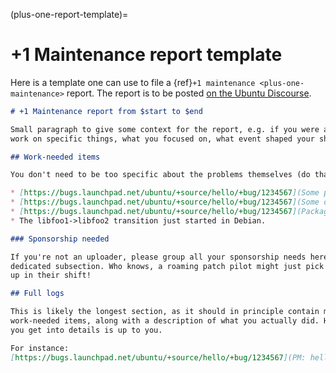 (plus-one-report-template)=

# +1 Maintenance report template

Here is a template one can use to file a {ref}`+1 maintenance <plus-one-maintenance>` report.
The report is to be posted [on the Ubuntu Discourse](https://discourse.ubuntu.com/c/pre-release-discussion/plusone-maintenance/415).

```md
# +1 Maintenance report from $start to $end

Small paragraph to give some context for the report, e.g. if you were asked to
work on specific things, what you focused on, what event shaped your shift.

## Work-needed items

You don't need to be too specific about the problems themselves (do that , but do mention the kind of work remaining. For instance:

* [https://bugs.launchpad.net/ubuntu/+source/hello/+bug/1234567](Some package): some more investigation needed.
* [https://bugs.launchpad.net/ubuntu/+source/hello/+bug/1234567](Some other package): Tentative fix uploaded, still building.
* [https://bugs.launchpad.net/ubuntu/+source/hello/+bug/1234567](Package removal): Paperwork filled, waiting on AA.
* The libfoo1->libfoo2 transition just started in Debian.

### Sponsorship needed

If you're not an uploader, please group all your sponsorship needs here in a
dedicated subsection. Who knows, a roaming patch pilot might just pick them all
up in their shift!

## Full logs

This is likely the longest section, as it should in principle contain most
work-needed items, along with a description of what you actually did. How much
you get into details is up to you.

For instance:
[https://bugs.launchpad.net/ubuntu/+source/hello/+bug/1234567](PM: hello): src:hello is stuck in -proposed, its new autopkgtests are failing due to the proxy. I uploaded a fix, and also forwarded it to Debian.

```
